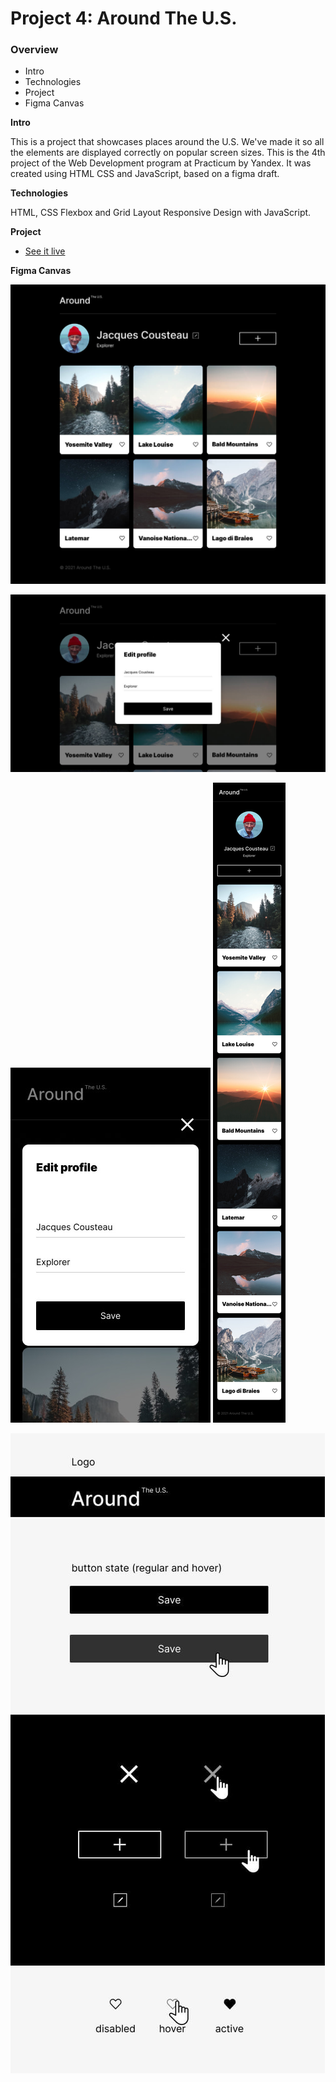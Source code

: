 # Project 4: Around The U.S.

### Overview

- Intro
- Technologies
- Project
- Figma Canvas

**Intro**

This is a project that showcases places around the U.S. We've made it so all the elements are displayed correctly on popular screen sizes. This is the 4th project of the Web Development program at Practicum by Yandex. It was created using HTML CSS and JavaScript, based on a figma draft.

**Technologies**

HTML, CSS Flexbox and Grid Layout Responsive Design with JavaScript.

**Project**

- [See it live](https://kerwindows.github.io/web_project_4/)

**Figma Canvas**

![Main Page](https://github.com/Kerwindows/web_project_4/blob/main/images/MAIN%20PAGE.jpg?raw=true)

![Main Page Edit Form](https://github.com/Kerwindows/web_project_4/blob/main/images/EDIT-FORM.jpg?raw=true)

![Mobile Page Edit Form](https://github.com/Kerwindows/web_project_4/blob/main/images/MOBILE-EDIT-FORM.jpg?raw=true) ![Mobile Page](https://github.com/Kerwindows/web_project_4/blob/main/images/MOBILE.jpg?raw=true) 

![UI Kit](https://github.com/Kerwindows/web_project_4/blob/main/images/UI-KIT.jpg?raw=true)
